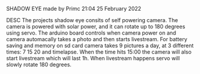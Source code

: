 SHADOW  EYE 
made by Primc  21:04 25 February 2022

DESC
The projects shadow eye consits of self powering camera. The camera is powered with solar power,
and it can rotate up to 180 degrees using servo. The arduino board controls when camera power on
and camera automacally takes a photo and then starts livestream. For battery saving and memory 
on sd card camera takes 9 pictures a day, at 3 different times: 7 15 20 and timelapse. When the time hits 15:00
the camera will also start livestream which will last 1h. When livestream happens servo will slowly rotate 
180 degrees.
